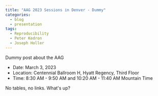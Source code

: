 ```yaml
---
title: "AAG 2023 Sessions in Denver - Dummy"
categories:
  - blog
  - presentation
tags:
  - Reproducibility
  - Peter Kedron
  - Joseph Holler
---
```


Dummy post about the AAG

- Date: March 3, 2023
- Location: Centennial Ballroom H, Hyatt Regency, Third Floor
- Time: 8:30 AM - 9:50 AM and 10:20 AM - 11:40 AM Mountain Time

No tables, no links. What's up?

